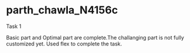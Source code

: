 # parth_chawla_N4156c
Task 1

Basic part and Optimal part are complete.The challanging part is not fully customized yet. Used flex to complete the task.
